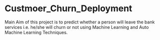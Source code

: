 # Custmoer_Churn_Deployment
Main Aim of this project is to predict whether a person will leave the bank services i.e. he/she will churn or not using Machine Learning and Auto Machine Learning Techniques. 

